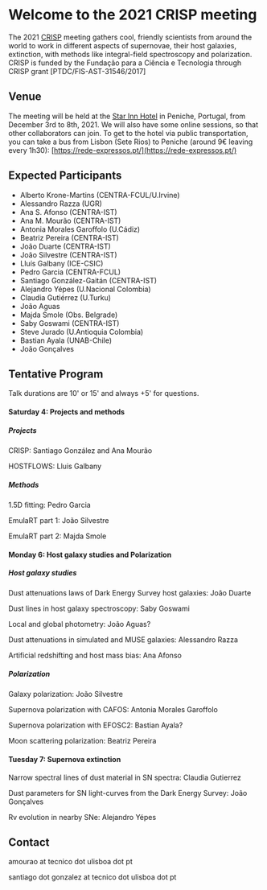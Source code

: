# Welcome to the 2021 CRISP meeting

The 2021 [CRISP](https://sn-crisp.github.io/CRISP/) meeting gathers cool, friendly scientists from around the world to work in different aspects of supernovae, their host galaxies, extinction, with methods like integral-field spectroscopy and polarization. CRISP is funded by the Fundação para a
Ciência e Tecnologia through CRISP grant [PTDC/FIS-AST-31546/2017]

## Venue

The meeting will be held at the [Star Inn Hotel](https://www.hotelstarinn.com/peniche/) in Peniche, Portugal, from December 3rd to 8th, 2021. We will also have some online sessions, so that other collaborators can join. To get to the hotel via public transportation, you can take a bus from Lisbon (Sete Rios) to Peniche (around 9€ leaving every 1h30): [https://rede-expressos.pt/](https://rede-expressos.pt/)

## Expected Participants 
- Alberto Krone-Martins (CENTRA-FCUL/U.Irvine)
- Alessandro Razza (UGR)
- Ana S. Afonso (CENTRA-IST)
- Ana M. Mourão (CENTRA-IST)
- Antonia Morales Garoffolo (U.Cádiz)
- Beatriz Pereira (CENTRA-IST)
- João Duarte (CENTRA-IST)
- João Silvestre (CENTRA-IST)
- Lluís Galbany (ICE-CSIC)
- Pedro Garcia (CENTRA-FCUL)
- Santiago González-Gaitán (CENTRA-IST)
- Alejandro Yépes (U.Nacional Colombia)
- Claudia Gutiérrez (U.Turku)
- João Aguas
- Majda Smole (Obs. Belgrade)
- Saby Goswami (CENTRA-IST)
- Steve Jurado (U.Antioquia Colombia)
- Bastian Ayala (UNAB-Chile)
- João Gonçalves

## Tentative Program 
Talk durations are 10' or 15' and always +5' for questions. 

#### Saturday 4: Projects and methods

##### Projects

CRISP: Santiago González and Ana Mourão

HOSTFLOWS: Lluis Galbany

##### Methods

1.5D fitting: Pedro Garcia

EmulaRT part 1: João Silvestre

EmulaRT part 2: Majda Smole

#### Monday 6: Host galaxy studies and Polarization

##### Host galaxy studies

Dust attenuations laws of Dark Energy Survey host galaxies: João Duarte

Dust lines in host galaxy spectroscopy: Saby Goswami 

Local and global photometry: João Aguas?

Dust attenuations in simulated and MUSE galaxies: Alessandro Razza

Artificial redshifting and host mass bias: Ana Afonso

##### Polarization

Galaxy polarization: João Silvestre

Supernova polarization with CAFOS: Antonia Morales Garoffolo

Supernova polarization with EFOSC2: Bastian Ayala?

Moon scattering polarization: Beatriz Pereira

#### Tuesday 7: Supernova extinction

Narrow spectral lines of dust material in SN spectra: Claudia Gutierrez

Dust parameters for SN light-curves from the Dark Energy Survey: João Gonçalves

Rv evolution in nearby SNe: Alejandro Yépes



## Contact

amourao at tecnico dot ulisboa dot pt

santiago dot gonzalez at tecnico dot ulisboa dot pt
